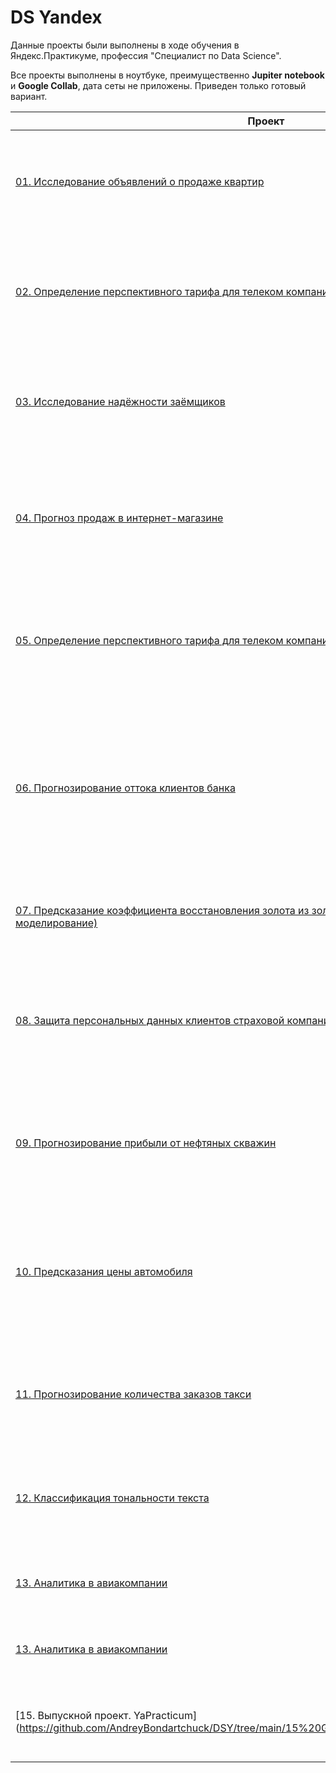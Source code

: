 # DS Yandex

Данные проекты были выполнены в ходе обучения в Яндекс.Практикуме, профессия "Специалист по Data Science".

Все проекты выполнены в ноутбуке, преимущественно **Jupiter notebook** и **Google Collab**, дата сеты не приложены. 
Приведен только готовый вариант. 

| **Проект** | **Тип исследования** | **Примечание** |
| -------------------- | :--------------------- |:---------------------------|
| [01. Исследование объявлений о продаже квартир](https://github.com/AndreyBondartchuck/DSY/tree/main/01%20Real%20state%20eda) | Исследовательский анализ данных Необходимо определить параметры, оказывающие наибольшее влияние на оценку стоимости недвижимости. | Pandas, Matplotlib, Seaborn, NumPy, Datetime. Исследовательский анализ данных, предобработка данных, визуализация.|
| [02. Определение перспективного тарифа для телеком компании RUS](https://github.com/AndreyBondartchuck/DSY/tree/main/02%20Setting%20the%20tariff%20for%20the%20telecom%20company)| Статистический анализ данных\\Statistics\\Необходимо проанализировать активность клиентов в разрезе тарифов, и определить более перспективный тариф для маркетинговой кампании.| Pandas, SciPy, Matplotlib, Seaborn, NumPy, Datetime. Исследовательский анализ данных, проверка гипотез, предобработка данных, визуализация.|
| [03. Исследование надёжности заёмщиков](https://github.com/AndreyBondartchuck/DSY/tree/main/03%20Creditworthiness) | Предобработка и очистка данных\Кредитный отдел банка запросил исследовать, какие факторы влияют на надёжность заёмщика. Необходимо предоставить портрет надёжного заемщика.| Pandas. Предобработка данных, лемматизация, категоризация данных.|
| [04. Прогноз продаж в интернет-магазине](https://github.com/AndreyBondartchuck/DSY/tree/main/04%20Online%20sales%20forecast) | Исследовательский и статистический анализ\\EDA\\Необходимо выявить определяющие успешность игры закономерности и для каждого из трех регионов (NA, Europe, JP) выбрать игры для рекламных кампаний.| Pandas, SciPy, Matplotlib, Seaborn, NumPy, Datetime. Исследовательский анализ данных, проверка гипотез, предобработка данных, визуализация.|
| [05. Определение перспективного тарифа для телеком компании RUS](https://github.com/AndreyBondartchuck/DSY/tree/main/05%20Tariff%20recommendation)| Статистический анализ данных\\Statistics\\Необходимо проанализировать активность клиентов в разрезе тарифов, и определить более перспективный тариф для маркетинговой кампании.| Pandas, SciPy, Matplotlib, Seaborn, NumPy, Datetime. Исследовательский анализ данных, проверка гипотез, предобработка данных, визуализация.|
| [06. Прогнозирование оттока клиентов банка](https://github.com/AndreyBondartchuck/DSY/tree/main/06%20Forecasting%20the%20outflow%20of%20bank%20clients)|Необходимо спрогонозировать, уйдет ли клиент в ближайшее время или нет.| Scikit-learn, Pandas, Matplotlib, Seaborn, NumPy, Random. Машинное обучение, Upsampling, Downsampling, One-Hot Encoding, Ordinal Encoding, Масштабирование данных, предобработка данных, визуализация.|
| [07. Предсказание коэффициента восстановления золота из золотосодержащей руды(промышленное моделирование)](https://github.com/AndreyBondartchuck/DSY/tree/main/07%20Gold%20recovery%20from%20ore) | EDA и построение модели для промышленной компании\\Машинное обучение, предобработка данных, визуализация, проверка гипотез.|Scikit-learn, Pandas, NumPy, SciPy, Matplotlib, Seaborn|
| [08. Защита персональных данных клиентов страховой компании](https://github.com/AndreyBondartchuck/DSY/tree/main/08%20Protection%20of%20personal%20data%20of%20clients)| Необходимо защитить персональные данные клиентов страховой компании. Разработать такой метод преобразования данных, чтобы по ним было тяжело восстановить исходную информацию и при этом не менялось качество линейной регрессии.| EDA и построение модели для промышленной компании. Scikit-learn, Pandas, NumPy, Random, Matplotlib, Seaborn. Линейная алгебра, машинное обучение.|
| [09. Прогнозирование прибыли от нефтяных скважин](https://github.com/AndreyBondartchuck/DSY/tree/main/09%20Choosing%20a%20location%20for%20a%20well)| Моделирование прогнозов (регрессия)| Scikit-learn, Pandas, Matplotlib, Seaborn, NumPy, SciPy. Машинное обучение, Bootstrap, предобработка данных, визуализация.|
| [10. Предсказания цены автомобиля](https://github.com/AndreyBondartchuck/DSY/tree/main/10%20Automobile%20price%20forecasting)| Необходимо построить и сравнить несколько моделей для определения стоимости автомобиля| есть Collab версия, Scikit-learn, LightGBM, Catboost, Pandas, NumPy, Matplotlib, Seaborn. Градиентный бустинг, машинное обучение, Ordinal Encoding, масштабирование данных|
| [11. Прогнозирование количества заказов такси](https://github.com/AndreyBondartchuck/DSY/tree/main/11%20Forecasting%20taxi%20orders)| Работа с временными рядами, Необходимо построить модель для прогнозирования количества заказов такси.| LightGBM, Scikit-learn, Statsmodels, Pandas, ARIMA, SARIMA. Временные ряды, машинное обучение, создание признаков.|
| [12. Классификация тональности текста](https://github.com/AndreyBondartchuck/DSY/tree/main/12%20Text%20tonality%20classification)| Необходимо обучить модель классифицировать комментарии на позитивные и негативные|Scikit-learn, LightGBM, NLTK, re, DistilBert, Pandas. Предобработка и векторизация текста, машинное обучение, стеккинг, ансамбли|
| [13. Аналитика в авиакомпании](https://github.com/AndreyBondartchuck/DSY/tree/main/13%20Analysts%20for%20the%20air%20campaign)| Понять предпочтения пользователей, покупающих билеты на рейсы в города, где проходят крупнейшие фестивали| Pandas, numpy, Seaborn, Folium, исследовательский анализ данных|
| [13. Аналитика в авиакомпании](https://github.com/AndreyBondartchuck/DSY/tree/main/13%20Analysts%20for%20the%20air%20campaign)| Понять предпочтения пользователей, покупающих билеты на рейсы в города, где проходят крупнейшие фестивали| Pandas, numpy, Seaborn, Folium, исследовательский анализ данных|
| [15. Выпускной проект. YaPracticum](https://github.com/AndreyBondartchuck/DSY/tree/main/15%20Graduation%20work%20(Client_outflow)|Отток. Необходимо выяснить, что пользователь планирует уйти. Тогда ему будут предложены промокоды и специальные условия.|Sklearn, бинарная классификация, статистический анализ данных и иследовательский анализ данных. |
